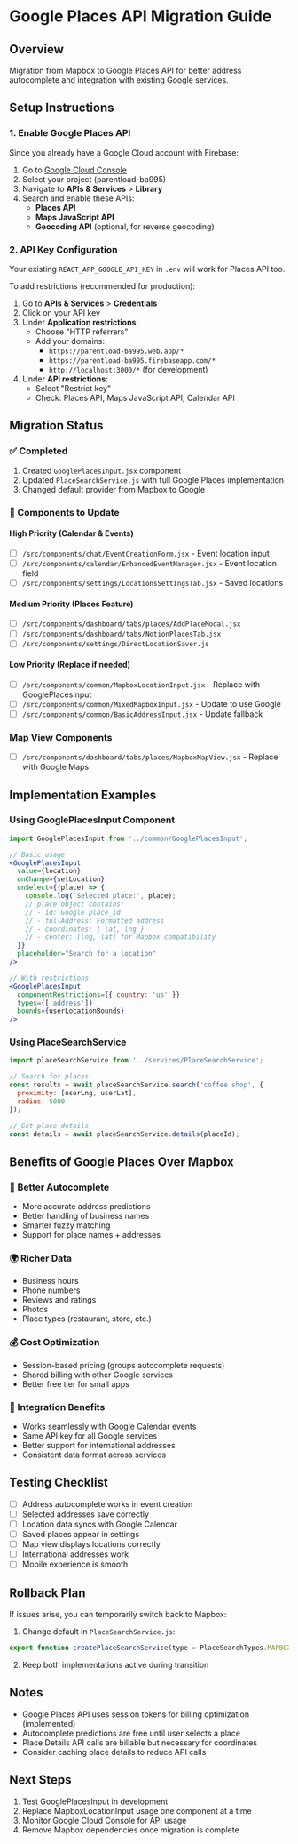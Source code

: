 # Google Places API Migration Guide

## Overview
Migration from Mapbox to Google Places API for better address autocomplete and integration with existing Google services.

## Setup Instructions

### 1. Enable Google Places API
Since you already have a Google Cloud account with Firebase:

1. Go to [Google Cloud Console](https://console.cloud.google.com)
2. Select your project (parentload-ba995)
3. Navigate to **APIs & Services** > **Library**
4. Search and enable these APIs:
   - **Places API**
   - **Maps JavaScript API**
   - **Geocoding API** (optional, for reverse geocoding)

### 2. API Key Configuration
Your existing `REACT_APP_GOOGLE_API_KEY` in `.env` will work for Places API too.

To add restrictions (recommended for production):
1. Go to **APIs & Services** > **Credentials**
2. Click on your API key
3. Under **Application restrictions**:
   - Choose "HTTP referrers"
   - Add your domains:
     - `https://parentload-ba995.web.app/*`
     - `https://parentload-ba995.firebaseapp.com/*`
     - `http://localhost:3000/*` (for development)
4. Under **API restrictions**:
   - Select "Restrict key"
   - Check: Places API, Maps JavaScript API, Calendar API

## Migration Status

### ✅ Completed
1. Created `GooglePlacesInput.jsx` component
2. Updated `PlaceSearchService.js` with full Google Places implementation
3. Changed default provider from Mapbox to Google

### 🚧 Components to Update

#### High Priority (Calendar & Events)
- [ ] `/src/components/chat/EventCreationForm.jsx` - Event location input
- [ ] `/src/components/calendar/EnhancedEventManager.jsx` - Event location field
- [ ] `/src/components/settings/LocationsSettingsTab.jsx` - Saved locations

#### Medium Priority (Places Feature)
- [ ] `/src/components/dashboard/tabs/places/AddPlaceModal.jsx`
- [ ] `/src/components/dashboard/tabs/NotionPlacesTab.jsx`
- [ ] `/src/components/settings/DirectLocationSaver.js`

#### Low Priority (Replace if needed)
- [ ] `/src/components/common/MapboxLocationInput.jsx` - Replace with GooglePlacesInput
- [ ] `/src/components/common/MixedMapboxInput.jsx` - Update to use Google
- [ ] `/src/components/common/BasicAddressInput.jsx` - Update fallback

### Map View Components
- [ ] `/src/components/dashboard/tabs/places/MapboxMapView.jsx` - Replace with Google Maps

## Implementation Examples

### Using GooglePlacesInput Component
```jsx
import GooglePlacesInput from '../common/GooglePlacesInput';

// Basic usage
<GooglePlacesInput
  value={location}
  onChange={setLocation}
  onSelect={(place) => {
    console.log('Selected place:', place);
    // place object contains:
    // - id: Google place_id
    // - fullAddress: Formatted address
    // - coordinates: { lat, lng }
    // - center: [lng, lat] for Mapbox compatibility
  }}
  placeholder="Search for a location"
/>

// With restrictions
<GooglePlacesInput
  componentRestrictions={{ country: 'us' }}
  types={['address']}
  bounds={userLocationBounds}
/>
```

### Using PlaceSearchService
```javascript
import placeSearchService from '../services/PlaceSearchService';

// Search for places
const results = await placeSearchService.search('coffee shop', {
  proximity: [userLng, userLat],
  radius: 5000
});

// Get place details
const details = await placeSearchService.details(placeId);
```

## Benefits of Google Places Over Mapbox

### 🎯 Better Autocomplete
- More accurate address predictions
- Better handling of business names
- Smarter fuzzy matching
- Support for place names + addresses

### 🌍 Richer Data
- Business hours
- Phone numbers
- Reviews and ratings
- Photos
- Place types (restaurant, store, etc.)

### 💰 Cost Optimization
- Session-based pricing (groups autocomplete requests)
- Shared billing with other Google services
- Better free tier for small apps

### 🔗 Integration Benefits
- Works seamlessly with Google Calendar events
- Same API key for all Google services
- Better support for international addresses
- Consistent data format across services

## Testing Checklist

- [ ] Address autocomplete works in event creation
- [ ] Selected addresses save correctly
- [ ] Location data syncs with Google Calendar
- [ ] Saved places appear in settings
- [ ] Map view displays locations correctly
- [ ] International addresses work
- [ ] Mobile experience is smooth

## Rollback Plan

If issues arise, you can temporarily switch back to Mapbox:

1. Change default in `PlaceSearchService.js`:
```javascript
export function createPlaceSearchService(type = PlaceSearchTypes.MAPBOX, options = {})
```

2. Keep both implementations active during transition

## Notes

- Google Places API uses session tokens for billing optimization (implemented)
- Autocomplete predictions are free until user selects a place
- Place Details API calls are billable but necessary for coordinates
- Consider caching place details to reduce API calls

## Next Steps

1. Test GooglePlacesInput in development
2. Replace MapboxLocationInput usage one component at a time
3. Monitor Google Cloud Console for API usage
4. Remove Mapbox dependencies once migration is complete